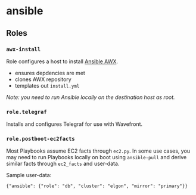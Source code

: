 # ansible

## Roles

### `awx-install`
Role configures a host to install [Ansible AWX](https://github.com/ansible/awx).

* ensures depdencies are met
* clones AWX repository
* templates out `install.yml`

_Note: you need to run Ansible locally on the destination host as root._

### `role.telegraf`
Installs and configures Telegraf for use with Wavefront.

### `role.postboot-ec2facts`
Most Playbooks assume EC2 facts through `ec2.py`. In some use cases, you may need to run Playbooks locally on boot using `ansible-pull` and derive similar facts through `ec2_facts` and user-data.

Sample user-data:

```
{"ansible": {"role": "db", "cluster": "elgon", "mirror": "primary"}}
```
